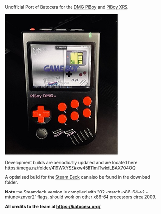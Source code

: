 Unofficial Port of Batocera for the [DMG PiBoy](https://experimentalpi.com/PiBoy-DMG--Kit_p_18.html) and [PiBoy XRS](https://experimentalpi.com/PiBoy-DMG--Kit_p_18.html).

![batocera.piboy logo](https://raw.githubusercontent.com/Hancock33/batocera.piboy/master/.github/logo.jpg)

Development builds are periodically updated and are located here https://mega.nz/folder/419WXYSZ#xw45B11mlTwkdLBAX7O4OQ

A optimised build for the [Steam Deck](https://www.steamdeck.com/en/) can also be found in the download folder.

**Note** the Steamdeck version is compiled with "02 -march=x86-64-v2 -mtune=znver2" flags, should work on other x86-64 processors circa 2009.

**All credits to the team at https://batocera.org/**
